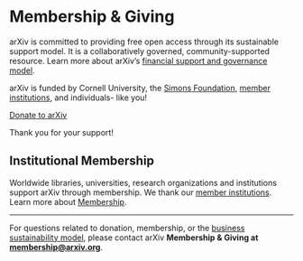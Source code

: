 Membership & Giving
====================

arXiv is committed to providing free open access through its sustainable support model. It is a collaboratively governed, community-supported resource. Learn more about arXiv’s [financial support and governance model](https://confluence.cornell.edu/x/M8JRF).

arXiv is funded by Cornell University, the [Simons Foundation](https://www.simonsfoundation.org/), [member institutions](/about/ourmembers), and individuals- like you!


<a class="button is-link" href="/about/donate">Donate to arXiv</a>

<p>
  Thank you for your support!
</p>


Institutional Membership
------------------------
Worldwide libraries, universities, research organizations and institutions support arXiv through membership. We thank our [member institutions](/about/ourmembers).
Learn more about [Membership](/about/membership).


---
For questions related to donation, membership, or the [business sustainability
model](/help/support), please contact arXiv **Membership & Giving at membership@arxiv.org**.

